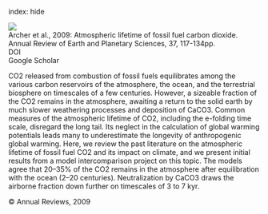index: hide

<div class="Citation">
    <div class="Citation-thumb CitationThumb-linked"  data-href="https://doi.org/10.1146/annurev.earth.031208.100206">
      <img src="https://static.claimspace.cloud/climate-study-static/refs/thumbs/12/Archer_et_al_2009-thumb.png" />
    </div>

  <div class="Citation-body">
    <div class="Citation-text">Archer et al., 2009: Atmospheric lifetime of fossil fuel carbon dioxide. <span class="Article-journal">Annual Review of Earth and Planetary Sciences, </span><span class="Article-volume">37, </span>117-134pp.</div>
    <div class="Citation-links">
      <div class="CitationLink" data-href="https://doi.org/10.1146/annurev.earth.031208.100206">
        <div class="CitationLink-icon CitationLink-Doi"></div>
        <div class="CitationLink-text">DOI</div>
      </div>
      <div class="CitationLink" data-href="https://scholar.google.com/scholar?q=10.1146/annurev.earth.031208.100206">
        <div class="CitationLink-icon CitationLink-Scholar"></div>
        <div class="CitationLink-text">Google Scholar</div>
      </div>
    </div>
  </div>
</div>

CO2 released from combustion of fossil fuels equilibrates among the various carbon reservoirs of the atmosphere, the ocean, and the terrestrial biosphere on timescales of a few centuries. However, a sizeable fraction of the CO2 remains in the atmosphere, awaiting a return to the solid earth by much slower weathering processes and deposition of CaCO3. Common measures of the atmospheric lifetime of CO2, including the e-folding time scale, disregard the long tail. Its neglect in the calculation of global warming potentials leads many to underestimate the longevity of anthropogenic global warming. Here, we review the past literature on the atmospheric lifetime of fossil fuel CO2 and its impact on climate, and we present initial results from a model intercomparison project on this topic. The models agree that 20–35% of the CO2 remains in the atmosphere after equilibration with the ocean (2–20 centuries). Neutralization by CaCO3 draws the airborne fraction down further on timescales of 3 to 7 kyr.

<div class="Citation-copy">
&copy; Annual Reviews, 2009
</div>